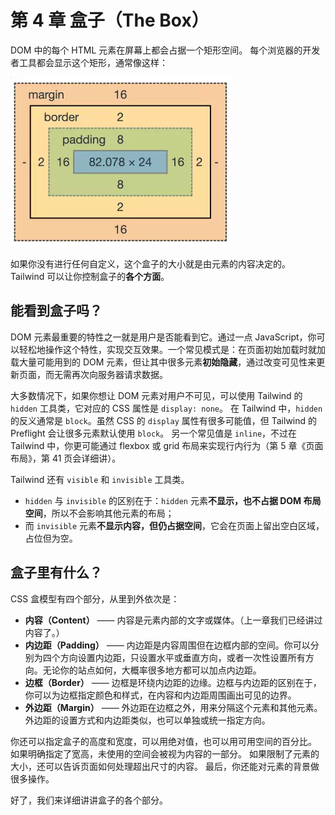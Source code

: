 # 第 4 章 盒子（The Box）

DOM 中的每个 HTML 元素在屏幕上都会占据一个矩形空间。
每个浏览器的开发者工具都会显示这个矩形，通常像这样：

![img](./ch04/1.webp)

如果你没有进行任何自定义，这个盒子的大小就是由元素的内容决定的。
Tailwind 可以让你控制盒子的**各个方面**。

## 能看到盒子吗？

DOM 元素最重要的特性之一就是用户是否能看到它。通过一点 JavaScript，你可以轻松地操作这个特性，实现交互效果。一个常见模式是：在页面初始加载时就加载大量可能用到的 DOM 元素，但让其中很多元素**初始隐藏**，通过改变可见性来更新页面，而无需再次向服务器请求数据。

大多数情况下，如果你想让 DOM 元素对用户不可见，可以使用 Tailwind 的 `hidden` 工具类，它对应的 CSS 属性是 `display: none`。
在 Tailwind 中，`hidden` 的反义通常是 `block`。虽然 CSS 的 `display` 属性有很多可能值，但 Tailwind 的 Preflight 会让很多元素默认使用 `block`。
另一个常见值是 `inline`，不过在 Tailwind 中，你更可能通过 flexbox 或 grid 布局来实现行内行为（第 5 章《页面布局》，第 41 页会详细讲）。

Tailwind 还有 `visible` 和 `invisible` 工具类。

* `hidden` 与 `invisible` 的区别在于：`hidden` 元素**不显示，也不占据 DOM 布局空间**，所以不会影响其他元素的布局；
* 而 `invisible` 元素**不显示内容，但仍占据空间**，它会在页面上留出空白区域，占位但为空。

## 盒子里有什么？

CSS 盒模型有四个部分，从里到外依次是：

* **内容（Content）** —— 内容是元素内部的文字或媒体。（上一章我们已经讲过内容了。）
* **内边距（Padding）** —— 内边距是内容周围但在边框内部的空间。你可以分别为四个方向设置内边距，只设置水平或垂直方向，或者一次性设置所有方向。无论你的站点如何，大概率很多地方都可以加点内边距。
* **边框（Border）** —— 边框是环绕内边距的边缘。边框与内边距的区别在于，你可以为边框指定颜色和样式，在内容和内边距周围画出可见的边界。
* **外边距（Margin）** —— 外边距在边框之外，用来分隔这个元素和其他元素。外边距的设置方式和内边距类似，也可以单独或统一指定方向。

你还可以指定盒子的高度和宽度，可以用绝对值，也可以用可用空间的百分比。
如果明确指定了宽高，未使用的空间会被视为内容的一部分。
如果限制了元素的大小，还可以告诉页面如何处理超出尺寸的内容。
最后，你还能对元素的背景做很多操作。

好了，我们来详细讲讲盒子的各个部分。

